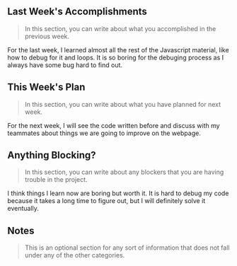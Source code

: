## Last Week's Accomplishments

> In this section, you can write about what you accomplished in the previous week.

For the last week, I learned almost all the rest of the Javascript material, like how to debug for it and loops. 
It is so boring for the debuging process as I always have some bug hard to find out.

## This Week's Plan

> In this section, you can write about what you have planned for next week.

For the next week, I will see the code written before and discuss with my teammates about things we are going to improve on the webpage.


## Anything Blocking?

> In this section, you can write about any blockers that you are having trouble in the project.

I think things I learn now are boring but worth it. It is hard to debug my code because it takes a long time to figure out, but I will definitely solve it eventually.

## Notes

> This is an optional section for any sort of information that does not fall under any of the other categories.
